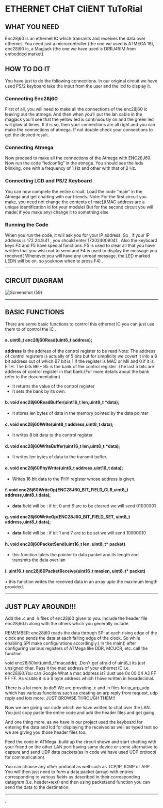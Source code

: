 # ETHERNET CHaT CliENT TuToRial
## WHAT YOU NEED
Enc28j60 is an ethernet IC which transmits and receives the data
over ethernet. You need just a microcontroller (the one we used is
ATMEGA 16), enc28j60 ic, a Magjack (the one we have used is DRRJ45IM from embedded market). 

## HOW TO DO IT
You have just to do the following connections. In our original circuit
we have used PS/2 keyboard take the input from the user and the lcd
to display it. 
### Connecting Enc28j60
First of all, you will need to make all the connections of the enc28j60
ic leaving out the atmega. And then when you’ll put the lan cable in
the magjack you’ll see that the yellow led is continuously on and the
green led will glow at times. If it is so, then your connections are all
right and you can make the connections of atmega. If not double
check your connections to get the desired result.

### Connecting Atmega
Now proceed to make all the connections of the Atmega with
ENC28J60. Now run the code “ledconfig” in the atmega. You should
see the leds blinking, one with a frequency of 1 Hz and other with
that of 2 Hz.

### Connecting LCD and PS/2 Keyboard
You can now complete the entire circuit. Load the code “main” in the
Atmega and get chatting with our friends.
Note: For the first circuit you make, you need not change the
contents of mac[](MAC address are a unique identification id for
your module) But for the second circuit you will made( if you make
any) change it to something else

### Running the Code
When you run the code, it will ask you for your IP address. So , if your
IP address is 172.24.9.41 , you should enter 172024009041..
Also the keyboard keys F4 and F5 have special functions. F5 is used
to clear all that you have written that you wish not to send and F4 is
used to display the message you received( Whenever you will have
any unread message, the LED marked LEDN will be on, so youknow
when to press F4)..
___

## CIRCUIT DIAGRAM
![Screenshot (59)](https://user-images.githubusercontent.com/64007722/79829503-de043a80-83c0-11ea-8b0e-f6ed82db59b0.png)
___

## BASIC FUNCTIONS
There are some basic functions to control this ethernet IC you can
just use them to of control the IC .

#### a. uint8_t enc28j60Read(uint8_t address);
__address__ is the address of the control register to be read
Note: The address of control registers is actually of 5 bits but
for simplicity we covert it into a 8 bit address out of which B7 bit is
1 if the register is MAC or MII and 0 if it is ETH. The
bits B6 – B5 is the bank of the control register .The last 5 bits are
address of control register in that bank.(For more details about
the bank refer to the documentation)
- It returns the value of the control register
- It sets the bank by its own.

#### b. void enc28j60ReadBuffer(uint16_t len,uint8_t *data);
- It stores len bytes of data in the memory pointed by the data
pointer

#### c. void enc28j60Write(uint8_t address,uint8_t data);
- It writes 8 bit data to the control register.

#### d. void enc28j60WriteBuffer(uint16_t len,uint8_t *data);
- It writes len bytes of data to the transmit buffer.
#### e. void enc28j60PhyWrite(uint8_t address,uint16_t data);
- Writes 16 bit data to the PHY register whose address is
given.
#### f. void enc28j60WriteOp(ENC28J60_BIT_FIELD_CLR,uint8_t address,uint8_t data);
- __data__ field will be : if bit 0 and 6 are to be cleared we will
send 01000001

#### g. void enc28j60WriteOp(ENC28J60_BIT_FIELD_SET, uint8_t address,uint8_t data);
- __data__ field will be : if bit 1 and 7 are to be set we will send
10000010
#### h. void enc28j60PacketSend(uint16_t len, uint8_t* packet)
- this function takes the pointer to data packet and its length
and transmits the data over lan
 #### i. uint16_t enc28j60PacketReceive(uint16_t maxlen, uint8_t* packet)

• this function writes the received data in an array upto the
maximum length provided.
___

## JUST PLAY AROUND!!!
Add the .c and .h files of enc28j60 given to you. Include the header
file enc28j60.h along with the others which you generally include.

REMEMBER: enc28j60 reads the data through SPI at each rising
edge of the clock and sends the data at each falling edge of the clock.
So while enabling SPI make configurations accordingly.(
In the main() after configuring various registers of ATMega like DDR,
MCUCR, etc. call the function

void enc28j60Init(uint8_t*macaddr); .Don't get afraid of uint8_t its
just unsigned char. Pass it the mac address of your ethernet IC i.e.
enc28j60.You can Google What a mac address is? Just use 0x 00 04
A3 FF FF FF. As visible it is a 6 byte address which I have written in
hexadecimal.

There is a lot more to do!! We are providing .c and .h files for
ip_arp_udp which has various functions such as creating an arp reply
from request, udp reply and lots more.
 JUST BROWSE THROUGH THEM!!
 
Now we are giving our code which we have written to chat over the
LAN. You just copy paste the entire code and add the header files
and get going.

And one thing more, as we have in our project used the keyboard for
entering the data and lcd for displaying the received as well as typed
text so we are giving you those header files too.

Feed the code in ATMega ,build up the circuit shown and start
chatting with your friend on the other LAN port having same device
or some alternative to capture and send UDP data packets(as in code
we have used UDP protocol for communication). 

 You can choose any other protocol as well such as TCP/IP, ICMP or
ARP . You will then just need to form a data packet (array) with
entries corresponding to various fields as described in their
corresponding datagram (i.e. header+text) and then using
packetsend function you can send the data to the destination.

___
.
